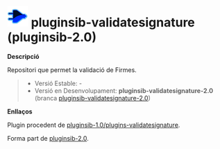 # ![Logo](https://github.com/GovernIB/maven/raw/binaris/pluginsib/projectinfo_Attachments/icon.jpg) pluginsib-validatesignature  (pluginsib-2.0)

**Descripció**

Repositori que permet la validació de Firmes.

> - Versió Estable: -
> - Versió en Desenvolupament: __pluginsib-validatesignature-2.0__ (branca [pluginsib-validatesignature-2.0](https://github.com/GovernIB/pluginsib-validatesignature/tree/pluginsib-validatesignature-2.0))

**Enllaços**

Plugin procedent de [pluginsib-1.0/plugins-validatesignature](https://github.com/GovernIB/pluginsib/tree/pluginsib-1.0/plugins-validatesignature).  

Forma part de [pluginsib-2.0](https://github.com/GovernIB/pluginsib/tree/pluginsib-2.0).
